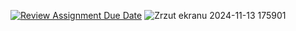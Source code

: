 [![Review Assignment Due Date](https://classroom.github.com/assets/deadline-readme-button-22041afd0340ce965d47ae6ef1cefeee28c7c493a6346c4f15d667ab976d596c.svg)](https://classroom.github.com/a/1iu8NCW3)
![Zrzut ekranu 2024-11-13 175901](https://github.com/user-attachments/assets/204e6638-5bd5-44fa-8b71-ca6da5b10573)
